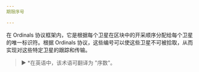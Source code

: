 ```yaml
---
期限序号

---
```

在 Ordinals 协议框架内，它是根据每个卫星在区块中的开采顺序分配给每个卫星的唯一标识符。根据 Ordinals 协议，这些编号可以使这些卫星不可被拾取，从而实现对这些特定卫星的跟踪和传输。

> ► *在英语中，该术语可翻译为 "序数"。